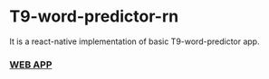 # T9-word-predictor-rn
It is a react-native implementation of basic T9-word-predictor app.

### [WEB APP](https://github.com/dimalakh/T9-word-predictor-fe)
